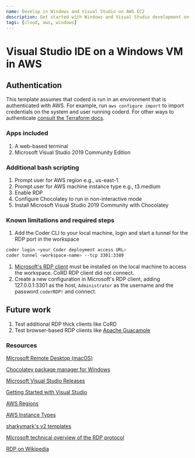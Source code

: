 ```yaml
---
name: Develop in Windows and Visual Studio on AWS EC2
description: Get started with Windows and Visual Studio development on AWS EC2.
tags: [cloud, aws, windows]
---
```


# Visual Studio IDE on a Windows VM in AWS



## Authentication

This template assumes that coderd is run in an environment that is authenticated
with AWS. For example, run `aws configure import` to import credentials on the
system and user running coderd.  For other ways to authenticate [consult the
Terraform docs](https://registry.terraform.io/providers/hashicorp/aws/latest/docs#authentication-and-configuration).

### Apps included
1. A web-based terminal
1. Microsoft Visual Studio 2019 Community Edition

### Additional bash scripting
1. Prompt user for AWS region e.g., us-east-1
1. Prompt user for AWS machine instance type e.g., t3.medium
1. Enable RDP
1. Configure Chocolatey to run in non-interactive mode
1. Install Microsoft Visual Studio 2019 Community with Chocolatey

### Known limitations and required steps
1. Add the Coder CLI to your local machine, login and start a tunnel for the RDP port in the workspace

```sh
coder login <your Coder deployment access URL>
coder tunnel <workspace-name> --tcp 3301:3389
```

1. [Microsoft's RDP client](https://learn.microsoft.com/en-us/windows-server/remote/remote-desktop-services/clients/remote-desktop-clients) must be installed on the local machine to access the workspace. CoRD RDP client did not connect.
1. Create a new configuration in Microsoft's RDP client, adding 127.0.0.1:3301 as the host, `Administrator` as the username and the password `coderRDP!` and connect.

## Future work
1. Test additional RDP thick clients like CoRD
1. Test browser-based RDP clients like [Apache Guacamole](https://guacamole.apache.org/)


### Resources
[Microsoft Remote Desktop (macOS)](https://apps.apple.com/us/app/microsoft-remote-desktop/id1295203466)

[Chocolatey package manager for Windows](https://chocolatey.org/)

[Microsoft Visual Studio Releases](https://learn.microsoft.com/en-us/visualstudio/productinfo/vs-roadmap)

[Getting Started with Visual Studio](https://visualstudio.microsoft.com/vs/getting-started/)

[AWS Regions](https://docs.aws.amazon.com/AmazonRDS/latest/UserGuide/Concepts.RegionsAndAvailabilityZones.html)

[AWS Instance Types](https://aws.amazon.com/ec2/instance-types/)

[sharkymark's v2 templates](https://github.com/sharkymark/v2-templates)

[Microsoft technical overview of the RDP protocol](https://learn.microsoft.com/en-us/troubleshoot/windows-server/remote/understanding-remote-desktop-protocol)

[RDP on Wikipedia](https://en.wikipedia.org/wiki/Remote_Desktop_Protocol)



